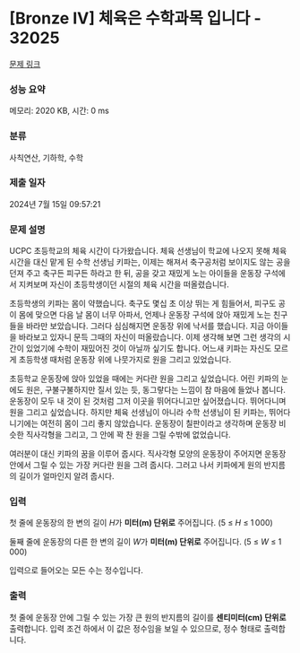 # [Bronze IV] 체육은 수학과목 입니다 - 32025 

[문제 링크](https://www.acmicpc.net/problem/32025) 

### 성능 요약

메모리: 2020 KB, 시간: 0 ms

### 분류

사칙연산, 기하학, 수학

### 제출 일자

2024년 7월 15일 09:57:21

### 문제 설명

<p>UCPC 초등학교의 체육 시간이 다가왔습니다. 체육 선생님이 학교에 나오지 못해 체육 시간을 대신 맡게 된 수학 선생님 키파는, 이제는 해져서 축구공처럼 보이지도 않는 공을 던져 주고 축구든 피구든 하라고 한 뒤, 공을 갖고 재밌게 노는 아이들을 운동장 구석에서 지켜보며 자신이 초등학생이던 시절의 체육 시간을 떠올렸습니다.</p>

<p>초등학생의 키파는 몸이 약했습니다. 축구도 몇십 초 이상 뛰는 게 힘들어서, 피구도 공이 몸에 맞으면 다음 날 몸이 너무 아파서, 언제나 운동장 구석에 앉아 재밌게 노는 친구들을 바라만 보았습니다. 그러다 심심해지면 운동장 위에 낙서를 했습니다. 지금 아이들을 바라보고 있자니 문득 그때의 자신이 떠올랐습니다. 이제 생각해 보면 그런 생각의 시간이 있었기에 수학이 재밌어진 것이 아닐까 싶기도 합니다. 어느새 키파는 자신도 모르게 초등학생 때처럼 운동장 위에 나뭇가지로 원을 그리고 있었습니다.</p>

<p>초등학교 운동장에 앉아 있었을 때에는 커다란 원을 그리고 싶었습니다. 어린 키파의 눈에도 원은, 구불구불하지만 질서 있는 듯, 동그랗다는 느낌이 참 마음에 들었나 봅니다. 운동장이 모두 내 것이 된 것처럼 그저 이곳을 뛰어다니고만 싶어졌습니다. 뛰어다니며 원을 그리고 싶었습니다. 하지만 체육 선생님이 아니라 수학 선생님이 된 키파는, 뛰어다니기에는 여전히 몸이 그리 좋지 않았습니다. 운동장이 칠판이라고 생각하며 운동장 비슷한 직사각형을 그리고, 그 안에 꽉 찬 원을 그릴 수밖에 없었습니다.</p>

<p>여러분이 대신 키파의 꿈을 이루어 줍시다. 직사각형 모양의 운동장이 주어지면 운동장 안에서 그릴 수 있는 가장 커다란 원을 그려 줍시다. 그러고 나서 키파에게 원의 반지름의 길이가 얼마인지 알려 줍시다.</p>

### 입력 

 <p>첫 줄에 운동장의 한 변의 길이 <em>H</em>가 <strong>미터(m) 단위로</strong> 주어집니다. (5 ≤ <em>H</em> ≤ 1 000)</p>

<p>둘째 줄에 운동장의 다른 한 변의 길이 <em>W</em>가 <strong>미터(m) 단위로</strong> 주어집니다. (5 ≤ <em>W</em> ≤ 1 000)</p>

<p>입력으로 들어오는 모든 수는 정수입니다.</p>

### 출력 

 <p>첫 줄에 운동장 안에 그릴 수 있는 가장 큰 원의 반지름의 길이를 <strong>센티미터(cm) 단위로</strong> 출력합니다. 입력 조건 하에서 이 값은 정수임을 보일 수 있으므로, 정수 형태로 출력합니다.</p>

